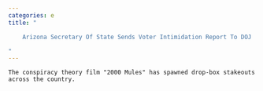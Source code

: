 ```yaml
---
categories: e
title: "

    Arizona Secretary Of State Sends Voter Intimidation Report To DOJ

"
---
```



    The conspiracy theory film "2000 Mules" has spawned drop-box stakeouts across the country.

